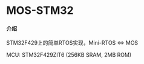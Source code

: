# MOS-STM32

#### 介绍

STM32F429上的简单RTOS实现，Mini-RTOS <=> MOS

MCU: STM32F429ZIT6 (256KB SRAM, 2MB ROM)